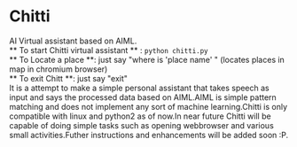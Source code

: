 # Chitti
AI Virtual assistant based on AIML.<br>
** To start Chitti virtual assistant ** : `python chitti.py`<br>
** To Locate a place **: just say "where is 'place name' " (locates places in map in chromium browser)<br>
** To exit Chitt **: just say "exit"<br>
It is a attempt to make a simple personal assistant that takes speech as input and says the processed data based on AIML.AIML is simple pattern matching and does not implement any sort of machine learning.Chitti is only compatible with linux and python2 as of now.In near future Chitti will be capable of doing simple tasks such as opening webbrowser and various small activities.Futher instructions and enhancements will be added soon :P.
